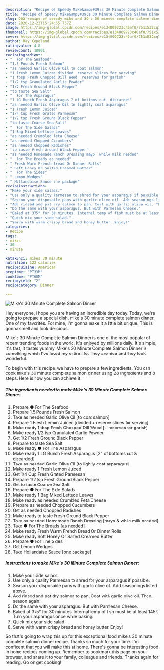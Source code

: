 ```yaml
---
description: "Recipe of Speedy Mike&amp;#39;s 30 Minute Complete Salmon Dinner"
title: "Recipe of Speedy Mike&amp;#39;s 30 Minute Complete Salmon Dinner"
slug: 903-recipe-of-speedy-mike-and-39-s-30-minute-complete-salmon-dinner
date: 2020-12-22T15:24:55.737Z
image: https://img-global.cpcdn.com/recipes/e134009723c40af0/751x532cq70/mikes-30-minute-complete-salmon-dinner-recipe-main-photo.jpg
thumbnail: https://img-global.cpcdn.com/recipes/e134009723c40af0/751x532cq70/mikes-30-minute-complete-salmon-dinner-recipe-main-photo.jpg
cover: https://img-global.cpcdn.com/recipes/e134009723c40af0/751x532cq70/mikes-30-minute-complete-salmon-dinner-recipe-main-photo.jpg
author: Ray Copeland
ratingvalue: 4.8
reviewcount: 18901
recipeingredient:
- "  For The Seafood"
- "1.5 Pounds Fresh Salmon"
- "as needed Garlic Olive Oil to coat salmon"
- "1 Fresh Lemon Juiced divided  reserve slices for serving"
- "1 tbsp Fresh Chopped Dill Weed  reserves for garish"
- "1/2 tsp Granulated Garlic Powder"
- "1/2 Fresh Ground Black Pepper"
- "to taste Sea Salt"
- "  For The Asparagus"
- "1 LG Bunch Fresh Asparagus 2 of bottoms cut  discarded"
- "as needed Garlic Olive Oil to lightly coat asparagus"
- "1 Fresh Lemon Juiced"
- "1/4 Cup Fresh Grated Parmesan"
- "1/2 tsp Fresh Ground Black Pepper"
- "to taste Coarse Sea Salt"
- "  For The Side Salads"
- "1 Bag Mixed Lettuce Leaves"
- "as needed Crumbled Feta Cheese"
- "as needed Chopped Cucumbers"
- "as needed Chopped Radishes"
- "to taste Fresh Ground Black Pepper"
- "as needed Homemade Ranch Dressing mayo  while milk needed"
- "  For The Breads as needed"
- " Fresh Warm French Bread Or Dinner Rolls"
- " Soft Honey Or Salted Creamed Butter"
- "  For The Sides"
- " Lemon Wedges"
- " Hollandaise Sauce one package"
recipeinstructions:
- "Make your side salads."
- "Use only a quality Parmesan to shred for your asparagus if possible."
- "Season your disposable pans with garlic olive oil. Add seasonings listed above."
- "Add rinsed and pat dry salmon to pan. Coat with garlic olive oil. Then, season again."
- "Do the same with your asparagus. But with Parmesan Cheese."
- "Baked at 375° for 30 minutes. Internal temp of fish must be at least 145°. Turn your asparagus once while baking."
- "Quick mix your side salad."
- "Serve with warm crispy bread and honey butter. Enjoy!"
categories:
- Recipe
tags:
- mikes
- 30
- minute

katakunci: mikes 30 minute 
nutrition: 122 calories
recipecuisine: American
preptime: "PT33M"
cooktime: "PT60M"
recipeyield: "2"
recipecategory: Dinner

---
```



![Mike&#39;s 30 Minute Complete Salmon Dinner](https://img-global.cpcdn.com/recipes/e134009723c40af0/751x532cq70/mikes-30-minute-complete-salmon-dinner-recipe-main-photo.jpg)

Hey everyone, I hope you are having an incredible day today. Today, we're going to prepare a special dish, mike&#39;s 30 minute complete salmon dinner. One of my favorites. For mine, I'm gonna make it a little bit unique. This is gonna smell and look delicious.

Mike&#39;s 30 Minute Complete Salmon Dinner is one of the most popular of recent trending foods in the world. It's enjoyed by millions daily. It's simple, it's fast, it tastes yummy. Mike&#39;s 30 Minute Complete Salmon Dinner is something which I've loved my entire life. They are nice and they look wonderful.




To begin with this recipe, we have to prepare a few ingredients. You can cook mike&#39;s 30 minute complete salmon dinner using 28 ingredients and 8 steps. Here is how you can achieve it.

<!--inarticleads1-->

##### The ingredients needed to make Mike&#39;s 30 Minute Complete Salmon Dinner:

1. Prepare  ● For The Seafood
1. Prepare 1.5 Pounds Fresh Salmon
1. Take as needed Garlic Olive Oil [to coat salmon]
1. Prepare 1 Fresh Lemon Juiced [divided + reserve slices for serving]
1. Make ready 1 tbsp Fresh Chopped Dill Weed [+ reserves for garish]
1. Make ready 1/2 tsp Granulated Garlic Powder
1. Get 1/2 Fresh Ground Black Pepper
1. Prepare to taste Sea Salt
1. Make ready  ● For The Asparagus
1. Make ready 1 LG Bunch Fresh Asparagus [2&#34; of bottoms cut &amp; discarded]
1. Take as needed Garlic Olive Oil [to lightly coat asparagus]
1. Make ready 1 Fresh Lemon Juiced
1. Get 1/4 Cup Fresh Grated Parmesan
1. Prepare 1/2 tsp Fresh Ground Black Pepper
1. Get to taste Coarse Sea Salt
1. Prepare  ● For The Side Salads
1. Make ready 1 Bag Mixed Lettuce Leaves
1. Make ready as needed Crumbled Feta Cheese
1. Prepare as needed Chopped Cucumbers
1. Get as needed Chopped Radishes
1. Make ready to taste Fresh Ground Black Pepper
1. Take as needed Homemade Ranch Dressing [mayo &amp; while milk needed]
1. Take  ● For The Breads [as needed]
1. Make ready  Fresh Warm French Bread Or Dinner Rolls
1. Make ready  Soft Honey Or Salted Creamed Butter
1. Prepare  ● For The Sides
1. Get  Lemon Wedges
1. Take  Hollandaise Sauce [one package]




<!--inarticleads2-->

##### Instructions to make Mike&#39;s 30 Minute Complete Salmon Dinner:

1. Make your side salads.
1. Use only a quality Parmesan to shred for your asparagus if possible.
1. Season your disposable pans with garlic olive oil. Add seasonings listed above.
1. Add rinsed and pat dry salmon to pan. Coat with garlic olive oil. Then, season again.
1. Do the same with your asparagus. But with Parmesan Cheese.
1. Baked at 375° for 30 minutes. Internal temp of fish must be at least 145°. Turn your asparagus once while baking.
1. Quick mix your side salad.
1. Serve with warm crispy bread and honey butter. Enjoy!




So that's going to wrap this up for this exceptional food mike&#39;s 30 minute complete salmon dinner recipe. Thanks so much for your time. I'm confident that you will make this at home. There's gonna be interesting food in home recipes coming up. Remember to bookmark this page on your browser, and share it to your family, colleague and friends. Thanks again for reading. Go on get cooking!
